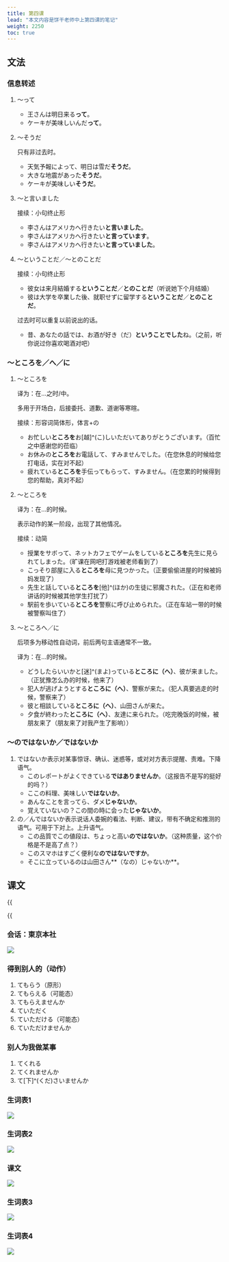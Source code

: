 ```yaml
---
title: 第四课
lead: "本文内容是饼干老师中上第四课的笔记"
weight: 2250
toc: true
---
```


## 文法

### 信息转述

1. ～って

   - 王さんは明日来る**って**。
   - ケーキが美味しいんだ**って**。

2. ～そうだ

   只有非过去时。

   - 天気予報によって、明日は雪だ**そうだ**。
   - 大きな地震があった**そうだ**。
   - ケーキが美味しい**そうだ**。

3. ～と言いました

   接续：小句终止形

   - 李さんはアメリカへ行きたい**と言いました**。
   - 李さんはアメリカへ行きたい**と言っています**。
   - 李さんはアメリカへ行きたい**と言っていました**。

4. ～ということだ／～とのことだ

   接续：小句终止形

   - 彼女は来月結婚する**ということだ**／**とのことだ**（听说她下个月结婚）
   - 彼は大学を卒業した後、就职せずに留学する**ということだ**／**とのことだ**。

   过去时可以重复以前说出的话。

   - 昔、あなたの話では、お酒が好き（だ）**ということでした**ね。（之前，听你说过你喜欢喝酒对吧）

### ～ところを／へ／に

1. ～ところを

   译为：在...之时/中。

   多用于开场白，后接委托、道歉、道谢等寒暄。

   接续：形容词简体形，体言+の

    - お忙しい**ところを**お[越]^(こ)しいただいてありがとうございます。（百忙之中感谢您的莅临）
    - お休みの**ところを**お電話して、すみませんでした。（在您休息的时候给您打电话，实在对不起）
    - 疲れている**ところを**手伝ってもらって、すみません。（在您累的时候得到您的帮助，真对不起）

2. ～ところを

   译为：在...的时候。

   表示动作的某一阶段，出现了其他情况。

   接续：动简

   - 授業をサボって、ネットカフェでゲームをしている**ところを**先生に見られてしまった。（旷课在网吧打游戏被老师看到了）
   - こっそり部屋に入る**ところを**母に見つかった。（正要偷偷进屋的时候被妈妈发现了）
   - 先生と話している**ところを**[他]^(ほか)の生徒に邪魔された。（正在和老师讲话的时候被其他学生打扰了）
   - 駅前を歩いている**ところを**警察に呼び止められた。（正在车站一带的时候被警察叫住了）

3. ～ところへ／に

   后项多为移动性自动词，前后两句主语通常不一致。

   译为：在...的时候。

   - どうしたらいいかと[迷]^(まよ)っている**ところに（へ）**、彼が来ました。（正犹豫怎么办的时候，他来了）
   - 犯人が逃げようとする**ところに（へ）**、警察が来た。（犯人真要逃走的时候，警察来了）
   - 彼と相談している**ところに（へ）**、山田さんが来た。
   - 夕食が終わった**ところに（へ）**、友達に来られた。（吃完晚饭的时候，被朋友来了（朋友来了对我产生了影响））

### ～のではないか／ではないか

1. ではないか表示对某事惊讶、确认、迷惑等，或对对方表示提醒、责难。下降语气。
   - このレポートがよくできている**ではありませんか**。（这报告不是写的挺好的吗？）
   - ここの料理、美味しい**ではないか**。
   - あんなことを言ってら、ダメ**じゃないか**。
   - 覚えていないの？この間の時に会った**じゃないか**。
2. の／んではないか表示说话人委婉的看法、判断、建议，带有不确定和推测的语气。可用于下对上。上升语气。
   - この品質でこの値段は、ちょっと高い**のではないか**。（这种质量，这个价格是不是高了点？）
   - このスマホはすごく便利な**のではないですか**。
   - そこに立っているのは山田さん**（なの）じゃないか**。

## 课文

{{<audio caption="单词" src="https://tellyouwhat-static-1251995834.cos.ap-chongqing.myqcloud.com/audios/mu/Lesson04.mp3">}}

{{<audio caption="课文" src="https://tellyouwhat-static-1251995834.cos.ap-chongqing.myqcloud.com/audios/mu_kewen/%E6%96%B0%E7%89%88%E6%A0%87%E6%97%A5%E4%B8%AD%E7%BA%A7%E8%AF%BE%E6%96%87%EF%BC%88%E4%BA%BA%E6%95%99%E7%89%88.%E4%B8%8A%E5%86%8C%EF%BC%891-4%E8%AF%BE/Lesson04.mp3">}}

### 会话：東京本社

![](https://tellyouwhat-static-1251995834.cos.ap-chongqing.myqcloud.com/images/image-20220617214253486.png)

### 得到别人的（动作）

1. てもらう（原形）
2. てもらえる（可能态）
3. てもらえませんか
4. ていただく
5. ていただける（可能态）
6. ていただけませんか

### 别人为我做某事

1. てくれる
2. てくれませんか
3. て[下]^(くだ)さいませんか

### 生词表1

![](https://tellyouwhat-static-1251995834.cos.ap-chongqing.myqcloud.com/images/image-20220619145505342.png)

### 生词表2

![](https://tellyouwhat-static-1251995834.cos.ap-chongqing.myqcloud.com/images/image-20220619145547818.png)

### 课文

![](https://tellyouwhat-static-1251995834.cos.ap-chongqing.myqcloud.com/images/image-20220618154556660.png)

### 生词表3

![](https://tellyouwhat-static-1251995834.cos.ap-chongqing.myqcloud.com/images/image-20220619145630625.png)

### 生词表4

![](https://tellyouwhat-static-1251995834.cos.ap-chongqing.myqcloud.com/images/image-20220619145700586.png)
